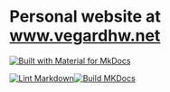 # Personal website at www.vegardhw.net

[![Built with Material for MkDocs](https://img.shields.io/badge/Material_for_MkDocs-526CFE?style=for-the-badge&logo=MaterialForMkDocs&logoColor=white)](https://squidfunk.github.io/mkdocs-material/)

[![Lint Markdown](https://github.com/vegardhw/www/actions/workflows/mdlint.yml/badge.svg)](https://github.com/vegardhw/www/actions/workflows/mdlint.yml)[![Build MKDocs](https://github.com/vegardhw/www/actions/workflows/build-mkdocs-site.yml/badge.svg)](https://github.com/vegardhw/www/actions/workflows/build-mkdocs-site.yml)
